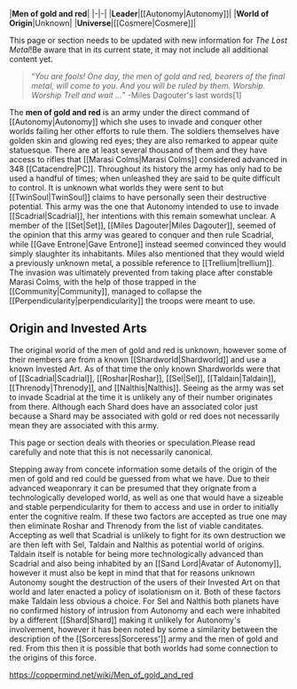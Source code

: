 |**Men of gold and red**|
|-|-|
|**Leader**|[[Autonomy\|Autonomy]]|
|**World of Origin**|Unknown|
|**Universe**|[[Cosmere\|Cosmere]]|

This page or section needs to be updated with new information for *The Lost Metal*!Be aware that in its current state, it may not include all additional content yet.

>“*You are fools! One day, the men of gold and red, bearers of the final metal, will come to you. And you will be ruled by them. Worship. Worship Trell and wait ...*”
\-Miles Dagouter's last words[1]


The **men of gold and red** is an army under the direct command of [[Autonomy\|Autonomy]] which she uses to invade and conquer other worlds failing her other efforts to rule them. The soldiers themselves have golden skin and glowing red eyes; they are also remarked to appear quite statuesque. There are at least several thousand of them and they have access to rifles that [[Marasi Colms\|Marasi Colms]] considered advanced in 348 [[Catacendre\|PC]]. Throughout its history the army has only had to be used a handful of times; when unleashed they are said to be quite difficult to control. It is unknown what worlds they were sent to but [[TwinSoul\|TwinSoul]] claims to have personally seen their destructive potential.
This army was the one that Autonomy intended to use to invade [[Scadrial\|Scadrial]], her intentions with this remain somewhat unclear. A member of the [[Set\|Set]], [[Miles Dagouter\|Miles Dagouter]], seemed of the opinion that this army was geared to conquer and then rule Scadrial, while [[Gave Entrone\|Gave Entrone]] instead seemed convinced they would simply slaughter its inhabitants. Miles also mentioned that they would wield a previously unknown metal, a possible reference to [[Trellium\|trellium]]. The invasion was ultimately prevented from taking place after constable Marasi Colms, with the help of those trapped in the [[Community\|Community]], managed to collapse the [[Perpendicularity\|perpendicularity]] the troops were meant to use.

## Origin and Invested Arts
The original world of the men of gold and red is unknown, however some of their members are from a known [[Shardworld\|Shardworld]] and use a known Invested Art. As of that time the only known Shardworlds were that of [[Scadrial\|Scadrial]], [[Roshar\|Roshar]], [[Sel\|Sel]], [[Taldain\|Taldain]], [[Threnody\|Threnody]], and [[Nalthis\|Nalthis]]. Seeing as the army was set to invade Scadrial at the time it is unlikely any of their number originates from there. Although each Shard does have an associated color just because a Shard may be associated with gold or red does not necessarily mean they are associated with this army.

This page or section deals with theories or speculation.Please read carefully and note that this is not necessarily canonical.

Stepping away from concete information some details of the origin of the men of gold and red could be guessed from what we have. Due to their advanced weaponrary it can be presumed that they orignate from a technologically developed world, as well as one that would have a sizeable and stable perpendicularity for them to access and use in order to initially enter the cognitive realm. If these two factors are accepted as true one may then eliminate Roshar and Threnody from the list of viable canditates. Accepting as well that Scadrial is unlikely to fight for its own destruction we are then left with Sel, Taldain and Nalthis as potential world of origins.
Taldain itself is notable for being more technologically advanced than Scadrial and also being inhabited by an [[Sand Lord\|Avatar of Autonomy]], however it must also be kept in mind that that for reasons unknown Autonomy sought the destruction of the users of their Invested Art on that world and later enacted a policy of isolationism on it. Both of these factors make Taldain less obvious a choice. For Sel and Nalthis both planets have no confirmed history of intrusion from Autonomy and each were inhabited by a different [[Shard\|Shard]] making it unlikely for Autonomy's involvement, however it has been noted by some a similarity between the description of the [[Sorceress\|Sorceress']] army and the men of gold and red. From this then it is possible that both worlds had some connection to the origins of this force.



https://coppermind.net/wiki/Men_of_gold_and_red